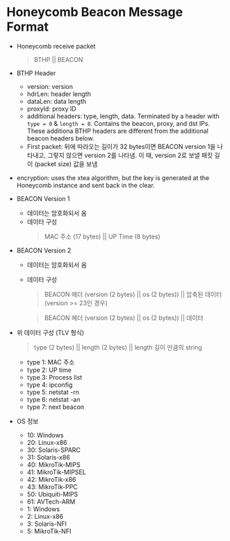 # Honeycomb Beacon Message Format

* Honeycomb receive packet
  > BTHP || BEACON

* BTHP Header
  * version: version
  * hdrLen: header length
  * dataLen: data length
  * proxyId: proxy ID
  * additional headers: type, length, data. Terminated by a header with
    `type = 0` & `length = 0`. Contains the beacon, proxy, and dst IPs. These
    additiona BTHP headers are different from the additional beacon headers
    below.
  * First packet: 뒤에 따라오는 길이가 32 bytes이면 BEACON version 1을 나타내고, 그렇지 않으면
version 2를 나타냄. 이 때, version 2로 보낼 패킷 길이 (packet size) 값을 보냄

* encryption: uses the xtea algorithm, but the key is generated at the Honeycomb
  instance and sent back in the clear.

* BEACON Version 1
  * 데이터는 암호화되서 옴
  * 데이터 구성
    > MAC 주소 (17 bytes) || UP Time (8 bytes)

* BEACON Version 2
  * 데이터는 암호화되서 옴
  * 데이터 구성
    > BEACON 헤더 (version (2 bytes) || os (2 bytes)) || 압축된 데이터
    > (version >= 23인 경우)

    > BEACON 헤더 (version (2 bytes) || os (2 bytes)) || 데이터

* 위 데이터 구성 (TLV 형식)
  > type (2 bytes) || length (2 bytes) || length 길이 만큼의 string
  * type 1: MAC 주소
  * type 2: UP time
  * type 3: Process list
  * type 4: ipconfig
  * type 5: netstat -rn
  * type 6: netstat -an
  * type 7: next beacon

* OS 정보
  * 10: Windows
  * 20: Linux-x86
  * 30: Solaris-SPARC
  * 31: Solaris-x86
  * 40: MikroTik-MIPS
  * 41: MikroTik-MIPSEL
  * 42: MikroTik-x86
  * 43: MikroTik-PPC
  * 50: Ubiquiti-MIPS
  * 61: AVTech-ARM
  * 1: Windows
  * 2: Linux-x86
  * 3: Solaris-NFI
  * 5: MikroTik-NFI
